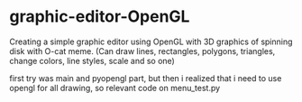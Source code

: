 # graphic-editor-OpenGL
Creating a simple graphic editor using OpenGL with 3D graphics of spinning disk with O-cat meme. (Can draw lines, rectangles, polygons, triangles, change colors, line styles, scale and so one)

first try was main and pyopengl part, but then i realized that i need to use opengl for all drawing, so relevant code on menu_test.py
